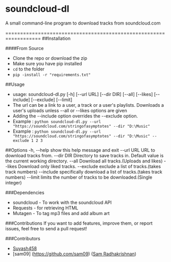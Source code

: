 # soundcloud-dl
A small command-line program to download tracks from soundcloud.com 

==================================================================
##Installation

####From Source
* Clone the repo or download the zip
* Make sure you have pip installed
* `cd` to the folder
* `pip -install -r "requirements.txt"`

##Usage
* usage: soundcloud-dl.py [-h] [--url URL] [--dir DIR] [--all] [--likes] [--include] [--exclude] [--limit]
* The url can be a link to a user, a track or a user's playlists. Downloads a user's uploads unless --all or --likes options are given
* Adding the --include option overrides the --exclude option. 
* Example : `python soundcloud-dl.py --url "https://soundcloud.com/stringofasymptotes" --dir "D:\Music"`
* Example : `python soundcloud-dl.py --url "https://soundcloud.com/stringofasymptotes" --dir "D:\Music" --exclude 1 2 3`

##Options
     -h, --help  show this help message and exit
     --url URL   URL to download tracks from.
     --dir DIR   Directory to save tracks in. Default value is the current
                 working directory.
     --all       Download all tracks.(Uploads and likes)
     --likes     Download only liked tracks.
     --exclude   exclude a list of tracks.(takes track numbers)
     --include   specifically download a list of tracks.(takes track numbers)
     --limit     limits the number of tracks to be downloaded.(Single integer)
  
###Dependencies
* soundcloud - To work with the soundcloud API
* Requests - for retrieving HTML
* Mutagen - To tag mp3 files and add album art

###Contributions
If you want to add features, improve them, or report issues, feel free to send a pull request!

###Contributors
- [Suyash458](https://github.com/Suyash458)
- [sam09] (https://github.com/sam09) ([Sam Radhakrishnan](https://twitter.com/sam_rk9))
